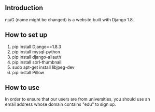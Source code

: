## Introduction
njuG (name might be changed) is a website built with Django 1.8. 

## How to set up
1. pip install Django==1.8.3
2. pip install mysql-python
3. pip install django-allauth
4. pip install sorl-thumbnail
5. sudo apt-get install libjpeg-dev
6. pip install Pillow

## How to use
In order to ensure that our users are from universities, you should use an email address whose domain contains "edu" to sign up.
